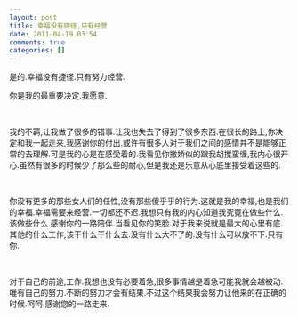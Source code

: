 ```yaml
---
layout: post
title: 幸福没有捷径,只有经营
date: 2011-04-19 03:54
comments: true
categories: []
---
```

<p>是的.幸福没有捷径.只有努力经营.</p>
<p>你是我的最重要决定.我愿意.</p>
<p> </p>
<p>
我的不羁,让我做了很多的错事.让我也失去了得到了很多东西.在很长的路上,你决定和我一起走来,我感谢你的付出.或许有很多人对于我们之间的感情并不是能够正常的去理解.可是我的心是在感受着的.我看见你撒娇似的跟我胡搅蛮缠,我内心很开心.虽然有很多的时候少了那么些的耐心,但是我还是乐意从心底里接受着这些的.</p>
<p> </p>
<p>
你没有更多的那些女人们的任性,没有那些傻乎乎的行为.这就是我的幸福,也是我们的幸福.幸福需要来经营.一切都还不迟.我想只有我的内心知道我究竟在做些什么.该做些什么.感谢你的一路陪伴.当看见你的笑脸.对于我来说就是最大的心里有底.其他的什么工作,该干什么干什么去.没有什么大不了的.没有什么可以放不下.只有你.</p>
<p> </p>
<p>
对于自己的前途,工作.我想也没有必要着急,很多事情越是着急可能我就会越被动.唯有自己的努力.不断的努力才会有结果.不过这个结果我会努力让他来的在正确的时候.呵呵.感谢您的一路走来.</p>

